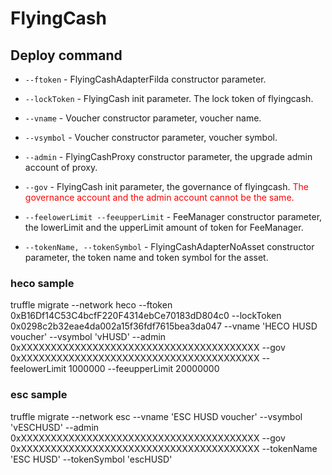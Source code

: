 # FlyingCash

## Deploy command

* `--ftoken` - FlyingCashAdapterFilda constructor parameter.

* `--lockToken` - FlyingCash init parameter. The lock token of flyingcash.

* `--vname` - Voucher constructor parameter, voucher name.

* `--vsymbol` - Voucher constructor parameter, voucher symbol.

* `--admin` - FlyingCashProxy constructor parameter, the upgrade admin account of proxy.

* `--gov` - FlyingCash init parameter, the governance of flyingcash. 
    <span style="color: red;">The governance account and the admin account cannot be the same. </span>

* `--feelowerLimit --feeupperLimit` - FeeManager constructor parameter, the lowerLimit and the upperLimit amount of token for FeeManager.

* `--tokenName, --tokenSymbol` - FlyingCashAdapterNoAsset constructor parameter, the token name and token symbol for the asset.

### heco sample
truffle migrate --network heco --ftoken 0xB16Df14C53C4bcfF220F4314ebCe70183dD804c0 --lockToken 0x0298c2b32eae4da002a15f36fdf7615bea3da047 --vname 'HECO HUSD voucher' --vsymbol 'vHUSD' --admin 0xXXXXXXXXXXXXXXXXXXXXXXXXXXXXXXXXXXXXXXXX --gov 0xXXXXXXXXXXXXXXXXXXXXXXXXXXXXXXXXXXXXXXXX --feelowerLimit 1000000 --feeupperLimit 20000000

### esc sample
truffle migrate --network esc --vname 'ESC HUSD voucher' --vsymbol 'vESCHUSD' --admin 0xXXXXXXXXXXXXXXXXXXXXXXXXXXXXXXXXXXXXXXXX --gov 0xXXXXXXXXXXXXXXXXXXXXXXXXXXXXXXXXXXXXXXXX --tokenName 'ESC HUSD' --tokenSymbol 'escHUSD'
